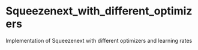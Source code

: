 # Squeezenext_with_different_optimizers
Implementation of Squeezenext with different optimizers and learning rates
